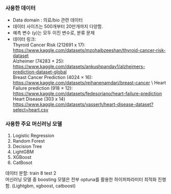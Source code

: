 ### 사용한 데이터
- Data domain : 의료/bio 관련 데이터
- 데이터 사이즈는 500개부터 20만개까지 다양함.
- 예측 변수 (y)는 모두 이진 변수로, 분류 문제
- 데이터 링크: \
  Thyroid Cancer Risk (212691 x 17): https://www.kaggle.com/datasets/mzohaibzeeshan/thyroid-cancer-risk-dataset \
  Alzheimer (74283 × 25): https://www.kaggle.com/datasets/ankushpanday1/alzheimers-prediction-dataset-global \
  Breast Cancer Prediction (4024 × 16): https://www.kaggle.com/datasets/reihanenamdari/breast-cancer \ 
  Heart Failure prediction (918 × 12): https://www.kaggle.com/datasets/fedesoriano/heart-failure-prediction \
  Heart Disease (303 x 14) https://www.kaggle.com/datasets/yasserh/heart-disease-dataset?select=heart.csv

### 사용한 주요 머신러닝 모델
1. Logistic Regression
2. Random Forest
3. Decision Tree
4. LightGBM
5. XGBoost
6. CatBosot

데이터 분할: train 8 test 2 \
머신러닝 모델 중 boosting 모델은 전부 optuna를 활용한 하이퍼파라미터 최적화 진행함. (Lightgbm, xgboost, catboost)
   
